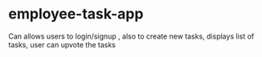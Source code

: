 # employee-task-app
Can allows users to login/signup , also to create new tasks, displays list of tasks, user can upvote the tasks
